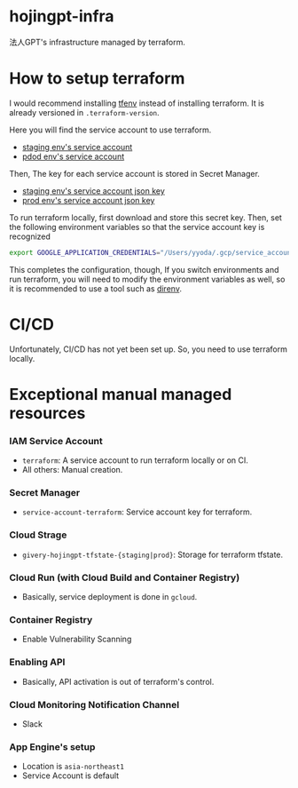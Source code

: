 # hojingpt-infra
法人GPT's infrastructure managed by terraform.

# How to setup terraform

I would recommend installing [tfenv](https://github.com/tfutils/tfenv) instead of installing terraform.
It is already versioned in `.terraform-version`.

Here you will find the service account to use terraform.

- [staging env's service account](https://console.cloud.google.com/iam-admin/serviceaccounts/details/109141712245035595455?project=hojingpt-staging)
- [pdod env's service account](https://console.cloud.google.com/iam-admin/serviceaccounts/details/111437589679665217922?project=hojingpt-prod)

Then, The key for each service account is stored in Secret Manager.

- [staging env's service account json key](https://console.cloud.google.com/security/secret-manager/secret/service-account-terraform/versions?project=hojingpt-staging)
- [prod env's service account json key](https://console.cloud.google.com/security/secret-manager/secret/service-account-terraform/versions?project=hojingpt-prod)

To run terraform locally, first download and store this secret key.
Then, set the following environment variables so that the service account key is recognized

```bash
export GOOGLE_APPLICATION_CREDENTIALS="/Users/yyoda/.gcp/service_accounts/hojingpt/hojingpt-xxxx.json"
```

This completes the configuration, though, If you switch environments and run terraform, you will need to modify the environment variables as well, so it is recommended to use a tool such as [direnv](https://github.com/direnv/direnv).

# CI/CD

Unfortunately, CI/CD has not yet been set up. So, you need to use terraform locally.

# Exceptional manual managed resources

### IAM Service Account
- `terraform`: A service account to run terraform locally or on CI.
- All others: Manual creation.

### Secret Manager
- `service-account-terraform`: Service account key for terraform.

### Cloud Strage
- `givery-hojingpt-tfstate-{staging|prod}`: Storage for terraform tfstate.

### Cloud Run (with Cloud Build and Container Registry)
- Basically, service deployment is done in `gcloud`.

### Container Registry
- Enable Vulnerability Scanning

### Enabling  API
- Basically, API activation is out of terraform's control.

### Cloud Monitoring Notification Channel
- Slack

### App Engine's setup
- Location is `asia-northeast1`
- Service Account is default
